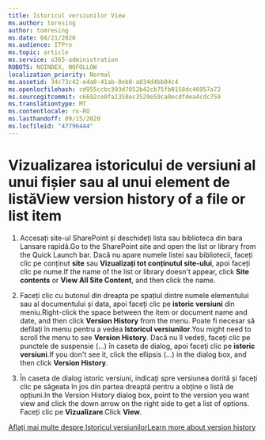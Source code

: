 ```yaml
---
title: Istoricul versiunilor View
ms.author: toresing
author: tomresing
ms.date: 04/21/2020
ms.audience: ITPro
ms.topic: article
ms.service: o365-administration
ROBOTS: NOINDEX, NOFOLLOW
localization_priority: Normal
ms.assetid: 34c73c42-e4a0-41ab-8eb8-a834d4bb04c4
ms.openlocfilehash: cd955ccbc393d7052b42cb75fb0158dc46957a72
ms.sourcegitcommit: c6692ce0fa1358ec3529e59ca0ecdfdea4cdc759
ms.translationtype: MT
ms.contentlocale: ro-RO
ms.lasthandoff: 09/15/2020
ms.locfileid: "47796444"
---
```

# <a name="view-version-history-of-a-file-or-list-item"></a><span data-ttu-id="97bed-102">Vizualizarea istoricului de versiuni al unui fișier sau al unui element de listă</span><span class="sxs-lookup"><span data-stu-id="97bed-102">View version history of a file or list item</span></span>

1. <span data-ttu-id="97bed-103">Accesați site-ul SharePoint și deschideți lista sau biblioteca din bara Lansare rapidă.</span><span class="sxs-lookup"><span data-stu-id="97bed-103">Go to the SharePoint site and open the list or library from the Quick Launch bar.</span></span> <span data-ttu-id="97bed-104">Dacă nu apare numele listei sau bibliotecii, faceți clic pe conținut **site** sau **Vizualizați tot conținutul site-ului**, apoi faceți clic pe nume.</span><span class="sxs-lookup"><span data-stu-id="97bed-104">If the name of the list or library doesn't appear, click **Site contents** or **View All Site Content**, and then click the name.</span></span>
    
2. <span data-ttu-id="97bed-105">Faceți clic cu butonul din dreapta pe spațiul dintre numele elementului sau al documentului și data, apoi faceți clic pe **istoric versiuni** din meniu.</span><span class="sxs-lookup"><span data-stu-id="97bed-105">Right-click the space between the item or document name and date, and then click **Version History** from the menu.</span></span> <span data-ttu-id="97bed-106">Poate fi necesar să defilați în meniu pentru a vedea **Istoricul versiunilor**.</span><span class="sxs-lookup"><span data-stu-id="97bed-106">You might need to scroll the menu to see **Version History**.</span></span> <span data-ttu-id="97bed-107">Dacă nu îl vedeți, faceți clic pe punctele de suspensie (...) în caseta de dialog, apoi faceți clic pe **istoric versiuni**.</span><span class="sxs-lookup"><span data-stu-id="97bed-107">If you don't see it, click the ellipsis (...) in the dialog box, and then click **Version History**.</span></span>
    
3. <span data-ttu-id="97bed-108">În caseta de dialog istoric versiuni, indicați spre versiunea dorită și faceți clic pe săgeata în jos din partea dreaptă pentru a obține o listă de opțiuni.</span><span class="sxs-lookup"><span data-stu-id="97bed-108">In the Version History dialog box, point to the version you want view and click the down arrow on the right side to get a list of options.</span></span> <span data-ttu-id="97bed-109">Faceți clic pe **Vizualizare**.</span><span class="sxs-lookup"><span data-stu-id="97bed-109">Click **View**.</span></span>
    
[<span data-ttu-id="97bed-110">Aflați mai multe despre Istoricul versiunilor</span><span class="sxs-lookup"><span data-stu-id="97bed-110">Learn more about version history</span></span>](https://go.microsoft.com/fwlink/?linkid=875709)
  

